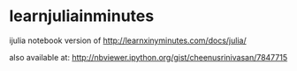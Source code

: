 learnjuliainminutes
===================

ijulia notebook version of http://learnxinyminutes.com/docs/julia/

also available at: http://nbviewer.ipython.org/gist/cheenusrinivasan/7847715
